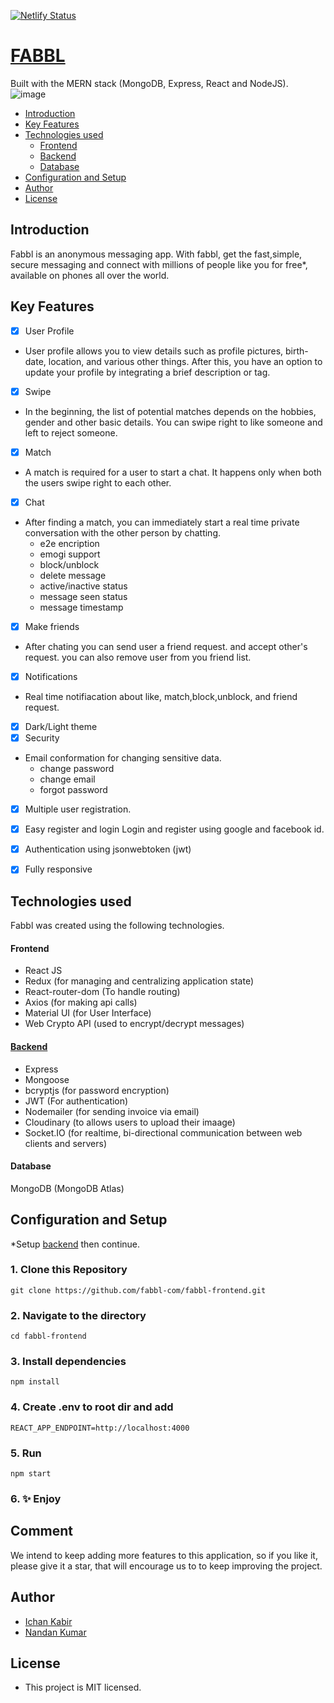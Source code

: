 [![Netlify Status](https://api.netlify.com/api/v1/badges/773e8526-2882-49ef-b807-f9227e95e845/deploy-status)](https://app.netlify.com/sites/fabbl/deploys)

# [FABBL](https://fabbl.social/)
Built with the MERN stack (MongoDB, Express, React and NodeJS).
![image](https://user-images.githubusercontent.com/63586628/157425055-236ae97c-2ecc-40e6-8eb2-4e48f5dff988.png)

  * [Introduction](#introduction)
  * [Key Features](#key-features)
  * [Technologies used](#technologies-used)
      - [Frontend](#frontend)
      - [Backend](#backend)
      - [Database](#database)
  * [Configuration and Setup](#configuration-and-setup)
  * [Author](#author)
  * [License](#license)

## Introduction
Fabbl is an anonymous messaging app. With fabbl, get the fast,simple, secure messaging and connect with millions of people like you for free*, available on phones all over the world.

## Key Features

- [x] User Profile

* User profile allows you to view details such as profile pictures, birth-date, location, and various other things.
After this, you have an option to update your profile by integrating a brief description or tag.

- [x] Swipe
* In the beginning, the list of potential matches depends on the hobbies, gender and other basic details.
You can swipe right to like someone and left to reject someone.
- [x] Match
* A match is required for a user to start a chat. It happens only when both the users swipe right to each other.
- [x] Chat
* After finding a match, you can immediately start a real time private conversation with the other person by chatting.
  - e2e encription
  - emogi support
  - block/unblock
  - delete message
  - active/inactive status
  - message seen status
  - message timestamp
- [x] Make friends
* After chating you can send user a friend request. and accept other's request. you can also remove user from you friend list.
- [x] Notifications
* Real time notifiacation about like, match,block,unblock, and friend request.
- [x] Dark/Light theme
- [x] Security
* Email conformation for changing sensitive data.
   - change password
   - change email
   - forgot password
- [x] Multiple user registration.
- [x] Easy register and login
Login and register using google and facebook id.
- [x] Authentication using jsonwebtoken (jwt)
- [x] Fully responsive



## Technologies used
Fabbl was created using the following technologies.

#### Frontend

- React JS
- Redux (for managing and centralizing application state)
- React-router-dom (To handle routing)
- Axios (for making api calls)
- Material UI (for User Interface)
- Web Crypto API (used to encrypt/decrypt messages)

#### [Backend](https://github.com/fabbl-com/fabbl-backend)

- Express
- Mongoose
- bcryptjs (for password encryption)
- JWT (For authentication)
- Nodemailer (for sending invoice via email)
- Cloudinary (to allows users to upload their imaage)
- Socket.IO (for realtime, bi-directional communication between web clients and servers)

#### Database
MongoDB (MongoDB Atlas)

## Configuration and Setup
*Setup [backend](https://github.com/fabbl-com/fabbl-backend#configuration-and-setup) then continue.

### 1\. Clone this Repository

```
git clone https://github.com/fabbl-com/fabbl-frontend.git 
```

### 2\. Navigate to the directory

```
cd fabbl-frontend
```

### 3\. Install dependencies

```
npm install
```
### 4\. Create .env to root dir and add
``` 
REACT_APP_ENDPOINT=http://localhost:4000
```

### 5\. Run

```
npm start
```

### 6\. ✨ Enjoy


## Comment
We intend to keep adding more features to this application, so if you like it, please give it a star, that will encourage us to 
to keep improving the project.

## Author
- [Ichan Kabir](https://github.com/ikabir21)
- [Nandan Kumar](https://github.com/nandan-shah)

## License
- This project is MIT licensed.
